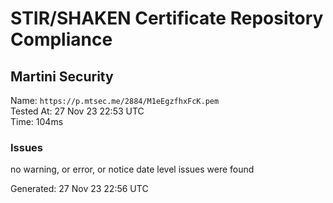 # STIR/SHAKEN Certificate Repository Compliance

## Martini Security

Name: `https://p.mtsec.me/2884/M1eEgzfhxFcK.pem`\
Tested At: 27 Nov 23 22:53 UTC\
Time: 104ms

### Issues

no warning, or error, or notice date level issues were found

Generated: 27 Nov 23 22:56 UTC